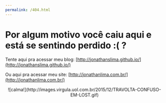 ```yaml
---
permalink: /404.html
---
```


# Por algum motivo você caiu aqui e está se sentindo perdido :( ?

Tente aqui pra acessar meu blog: [http://jonathanslima.github.io/](http://jonathanslima.github.io/)

Ou aqui pra acessar meu site: [http://jonathanlima.com.br/](http://jonathanlima.com.br/)


<center>![calma!](http://images.virgula.uol.com.br/2015/12/TRAVOLTA-CONFUSO-EM-LOST.gif)</center>